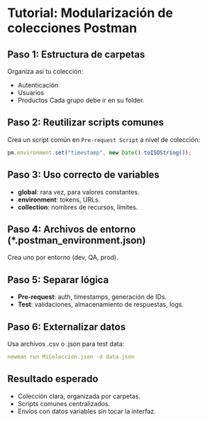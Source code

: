 # Tutorial: Modularización de colecciones Postman

## Paso 1: Estructura de carpetas
Organiza así tu colección:
- Autenticación
- Usuarios
- Productos
Cada grupo debe ir en su folder.

## Paso 2: Reutilizar scripts comunes
Crea un script común en `Pre-request Script` a nivel de colección:
```javascript
pm.environment.set("timestamp", new Date().toISOString());
```

## Paso 3: Uso correcto de variables

- **global**: rara vez, para valores constantes.
- **environment**: tokens, URLs.
- **collection**: nombres de recursos, límites.

## Paso 4: Archivos de entorno (*.postman_environment.json)

Crea uno por entorno (dev, QA, prod).

## Paso 5: Separar lógica

- **Pre-request**: auth, timestamps, generación de IDs.
- **Test**: validaciones, almacenamiento de respuestas, logs.

## Paso 6: Externalizar datos

Usa archivos .csv o .json para test data:

```yaml
newman run MiColeccion.json -d data.json
```

## Resultado esperado

- Colección clara, organizada por carpetas.
- Scripts comunes centralizados.
- Envíos con datos variables sin tocar la interfaz.
